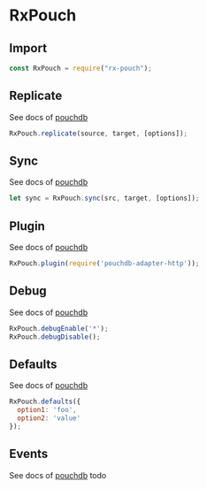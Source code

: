 # RxPouch

## Import
```js
const RxPouch = require("rx-pouch");

```

## Replicate
See docs of [pouchdb](https://pouchdb.com/api.html#replication)

```js
RxPouch.replicate(source, target, [options]);
```

## Sync
See docs of [pouchdb](https://pouchdb.com/api.html#sync)

```js
let sync = RxPouch.sync(src, target, [options]);
```

## Plugin
See docs of [pouchdb](https://pouchdb.com/api.html#plugins)

```js
RxPouch.plugin(require('pouchdb-adapter-http'));
```

## Debug
See docs of [pouchdb](https://pouchdb.com/api.html#debug_mode)

```js
RxPouch.debugEnable('*');
RxPouch.debugDisable();
```

## Defaults
See docs of [pouchdb](https://pouchdb.com/api.html#defaults)

```js
RxPouch.defaults({
  option1: 'foo',
  option2: 'value'
});
```

## Events
See docs of [pouchdb](https://pouchdb.com/api.html#events)
todo
